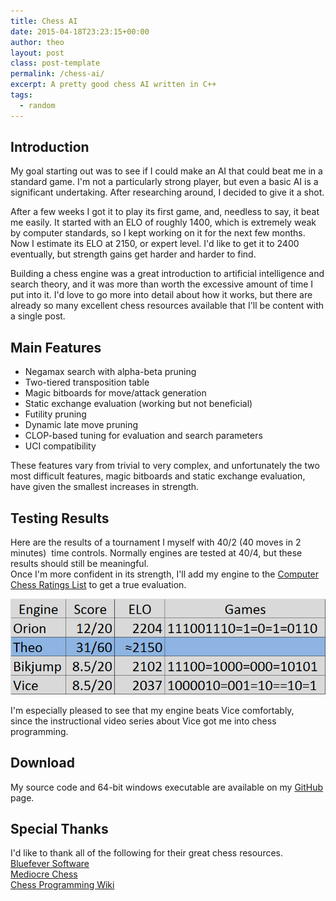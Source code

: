 ```yaml
---
title: Chess AI
date: 2015-04-18T23:23:15+00:00
author: theo
layout: post
class: post-template
permalink: /chess-ai/
excerpt: A pretty good chess AI written in C++
tags:
  - random
---
```

## **Introduction**

My goal starting out was to see if I could make an AI that could beat me in a standard game. I'm not a particularly strong player, but even a basic AI is a significant undertaking. After researching around, I decided to give it a shot.

After a few weeks I got it to play its first game, and, needless to say, it beat me easily. It started with an ELO of roughly 1400, which is extremely weak by computer standards, so I kept working on it for the next few months. Now I estimate its ELO at 2150, or expert level. I'd like to get it to 2400 eventually, but strength gains get harder and harder to find.

Building a chess engine was a great introduction to artificial intelligence and search theory, and it was more than worth the excessive amount of time I put into it. I'd love to go more into detail about how it works, but there are already so many excellent chess resources available that I'll be content with a single post.

## **Main Features**

  * Negamax search with alpha-beta pruning
  * Two-tiered transposition table
  * Magic bitboards for move/attack generation
  * Static exchange evaluation (working but not beneficial)
  * Futility pruning
  * Dynamic late move pruning
  * CLOP-based tuning for evaluation and search parameters
  * UCI compatibility

These features vary from trivial to very complex, and unfortunately the two most difficult features, magic bitboards and static exchange evaluation, have given the smallest increases in strength.

## **Testing Results**

Here are the results of a tournament I myself with 40/2 (40 moves in 2 minutes)  time controls. Normally engines are tested at 40/4, but these results should still be meaningful.  
Once I'm more confident in its strength, I'll add my engine to the <a href="http://www.computerchess.org.uk/ccrl/404/" target="_blank" rel="noopener noreferrer">Computer Chess Ratings List</a> to get a true evaluation.

![](/assets/images/2015/chess/results.png)

I'm especially pleased to see that my engine beats Vice comfortably, since the instructional video series about Vice got me into chess programming.

## **Download**

My source code and 64-bit windows executable are available on my <a href="https://github.com/TheoKanning/Chess-AI" target="_blank" rel="noopener noreferrer">GitHub</a> page.

## **Special Thanks**

I'd like to thank all of the following for their great chess resources.  
<a href="http://bluefever.net/Main/" target="_blank" rel="noopener noreferrer">Bluefever Software</a>  
<a href="http://mediocrechess.blogspot.com/" target="_blank" rel="noopener noreferrer">Mediocre Chess</a>  
<a href="https://chessprogramming.wikispaces.com/" target="_blank" rel="noopener noreferrer">Chess Programming Wiki</a>

